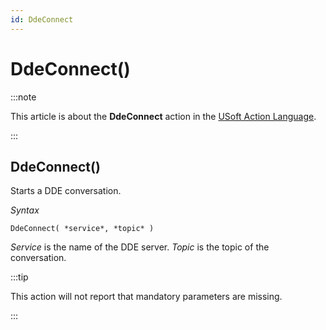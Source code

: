 ```yaml
---
id: DdeConnect
---
```


# DdeConnect()




:::note

This article is about the **DdeConnect** action in the [USoft Action Language](/Task_flow/Action_Language_reference/USoft_Action_Language.md).

:::

## **DdeConnect()**

Starts a DDE conversation.

*Syntax*

```
DdeConnect( *service*, *topic* )
```

*Service* is the name of the DDE server. *Topic* is the topic of the conversation.


:::tip

This action will not report that mandatory parameters are missing.

:::
